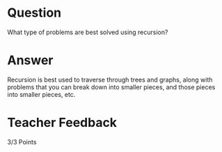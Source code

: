 # Question

What type of problems are best solved using recursion?

# Answer
Recursion is best used to traverse through trees and graphs, along with problems that you can break down into smaller pieces, and those pieces into smaller pieces, etc. 

# Teacher Feedback

3/3 Points